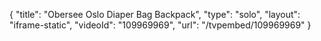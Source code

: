 {
    "title": "Obersee Oslo Diaper Bag Backpack",
    "type": "solo",
    "layout": "iframe-static",
    "videoId": "109969969",
    "url": "\/tvpembed\/109969969"
}